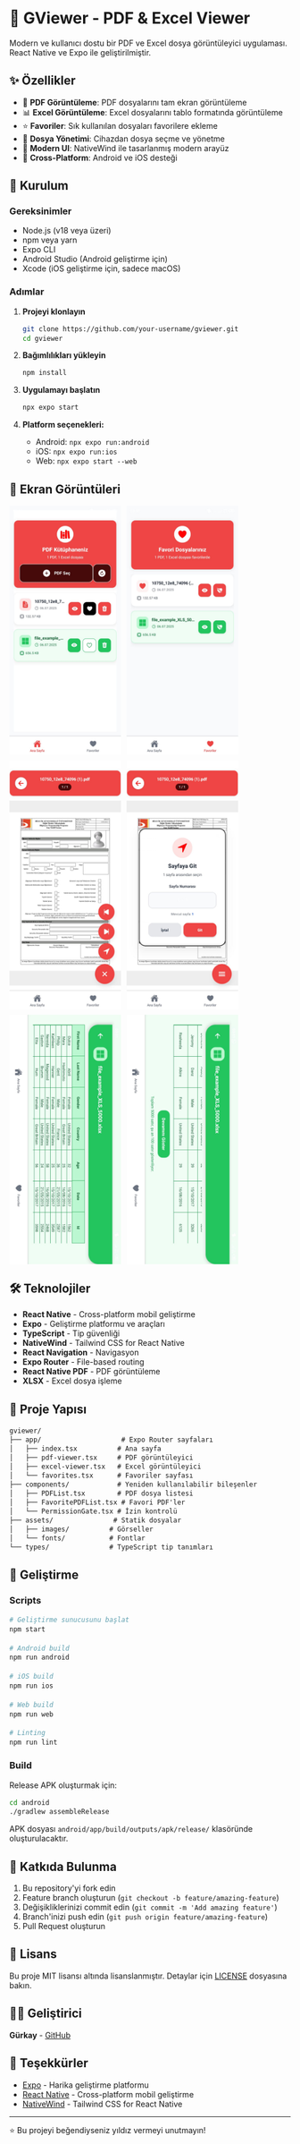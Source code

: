# 📱 GViewer - PDF & Excel Viewer

Modern ve kullanıcı dostu bir PDF ve Excel dosya görüntüleyici uygulaması. React Native ve Expo ile geliştirilmiştir.


## ✨ Özellikler

- 📄 **PDF Görüntüleme**: PDF dosyalarını tam ekran görüntüleme
- 📊 **Excel Görüntüleme**: Excel dosyalarını tablo formatında görüntüleme
- ⭐ **Favoriler**: Sık kullanılan dosyaları favorilere ekleme
- 📁 **Dosya Yönetimi**: Cihazdan dosya seçme ve yönetme
- 🎨 **Modern UI**: NativeWind ile tasarlanmış modern arayüz
- 📱 **Cross-Platform**: Android ve iOS desteği

## 🚀 Kurulum

### Gereksinimler

- Node.js (v18 veya üzeri)
- npm veya yarn
- Expo CLI
- Android Studio (Android geliştirme için)
- Xcode (iOS geliştirme için, sadece macOS)

### Adımlar

1. **Projeyi klonlayın**
   ```bash
   git clone https://github.com/your-username/gviewer.git
   cd gviewer
   ```

2. **Bağımlılıkları yükleyin**
   ```bash
   npm install
   ```

3. **Uygulamayı başlatın**
   ```bash
   npx expo start
   ```

4. **Platform seçenekleri:**
   - Android: `npx expo run:android`
   - iOS: `npx expo run:ios`
   - Web: `npx expo start --web`

## 📸 Ekran Görüntüleri

<div style="display: flex; flex-wrap: wrap; gap: 10px;">
  <img src="screenshoots/ss1.jpg" width="200" alt="Ana Ekran">
  <img src="screenshoots/ss2.jpg" width="200" alt="PDF Görüntüleyici">
  <img src="screenshoots/ss3.jpg" width="200" alt="Excel Görüntüleyici">
  <img src="screenshoots/ss4.jpg" width="200" alt="Favoriler">
  <img src="screenshoots/ss5.jpg" width="200" alt="Dosya Seçimi">
  <img src="screenshoots/ss6.jpg" width="200" alt="Ayarlar">
</div>

## 🛠️ Teknolojiler

- **React Native** - Cross-platform mobil geliştirme
- **Expo** - Geliştirme platformu ve araçları
- **TypeScript** - Tip güvenliği
- **NativeWind** - Tailwind CSS for React Native
- **React Navigation** - Navigasyon
- **Expo Router** - File-based routing
- **React Native PDF** - PDF görüntüleme
- **XLSX** - Excel dosya işleme

## 📁 Proje Yapısı

```
gviewer/
├── app/                    # Expo Router sayfaları
│   ├── index.tsx          # Ana sayfa
│   ├── pdf-viewer.tsx     # PDF görüntüleyici
│   ├── excel-viewer.tsx   # Excel görüntüleyici
│   └── favorites.tsx      # Favoriler sayfası
├── components/            # Yeniden kullanılabilir bileşenler
│   ├── PDFList.tsx        # PDF dosya listesi
│   ├── FavoritePDFList.tsx # Favori PDF'ler
│   └── PermissionGate.tsx # İzin kontrolü
├── assets/               # Statik dosyalar
│   ├── images/          # Görseller
│   └── fonts/           # Fontlar
└── types/               # TypeScript tip tanımları
```

## 🔧 Geliştirme

### Scripts

```bash
# Geliştirme sunucusunu başlat
npm start

# Android build
npm run android

# iOS build
npm run ios

# Web build
npm run web

# Linting
npm run lint
```

### Build

Release APK oluşturmak için:

```bash
cd android
./gradlew assembleRelease
```

APK dosyası `android/app/build/outputs/apk/release/` klasöründe oluşturulacaktır.

## 🤝 Katkıda Bulunma

1. Bu repository'yi fork edin
2. Feature branch oluşturun (`git checkout -b feature/amazing-feature`)
3. Değişikliklerinizi commit edin (`git commit -m 'Add amazing feature'`)
4. Branch'inizi push edin (`git push origin feature/amazing-feature`)
5. Pull Request oluşturun

## 📄 Lisans

Bu proje MIT lisansı altında lisanslanmıştır. Detaylar için [LICENSE](LICENSE) dosyasına bakın.

## 👨‍💻 Geliştirici

**Gürkay** - [GitHub](https://github.com/your-username)

## 🙏 Teşekkürler

- [Expo](https://expo.dev) - Harika geliştirme platformu
- [React Native](https://reactnative.dev) - Cross-platform mobil geliştirme
- [NativeWind](https://www.nativewind.dev) - Tailwind CSS for React Native

---

⭐ Bu projeyi beğendiyseniz yıldız vermeyi unutmayın!
